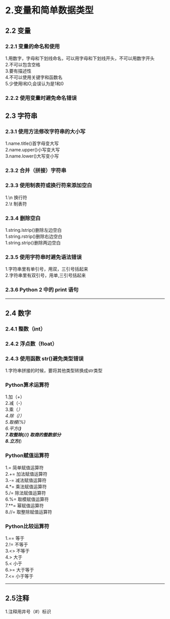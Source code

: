 # 2.变量和简单数据类型

## 2.2 变量

### 2.2.1 变量的命名和使用
 1.用数字，字母和下划线命名，可以用字母和下划线开头，不可以用数字开头  
 2.不可以包含空格  
 3.要有描述性  
 4.不可以使用关键字和函数名  
 5.少使用I和O,会误认为是1和0  
 
### 2.2.2 使用变量时避免命名错误

## 2.3 字符串

### 2.3.1 使用方法修改字符串的大小写
 1.name.title()首字母变大写  
 2.name.upper()小写变大写  
 3.name.lower()大写变小写  
 
### 2.3.2 合并（拼接）字符串

### 2.3.3 使用制表符或换行符来添加空白
 1.\n 换行符  
 2.\t 制表符  
 
### 2.3.4 删除空白
 1.string.lstrip()删除左边空白  
 1.string.rstrip()删除右边空白  
 1.string.strip()删除两边空白  

### 2.3.5 使用字符串时避免语法错误
 1.字符串里有单引号，用双，三引号括起来  
 2.字符串里有双引号，用单,三引号括起来  
 
### 2.3.6 Python 2 中的 print 语句

---

## 2.4 数字

### 2.4.1 整数（int）
 
### 2.4.2 浮点数（float）
 
### 2.4.3 使用函数 str()避免类型错误
 1.字符串拼接的时候，要将其他类型转换成str类型 
 
###  Python算术运算符
 1.加（+）  
 2.减（-）  
 3.乘（*）  
 4.除（/）  
 5.取模(%)   
 6.平方(**)   
 7.取整除(//) 取商的整数部分  
 8.立方(***)  

### Python赋值运算符
 1.= 简单赋值运算符    
 2.+= 加法赋值运算符  
 3.-= 减法赋值运算符  
 4.*= 乘法赋值运算符  
 5./= 除法赋值运算符  
 6.%= 取模赋值运算符  
 7.**= 幂赋值运算符  
 8.//= 取整除赋值运算符  
 
### Python比较运算符
 1.== 等于  
 2.!= 不等于  
 3.<> 不等于  
 4.> 大于    
 5.< 小于  
 6.>= 大于等于  
 7.<= 小于等于  
 
---

## 2.5注释
 1.注释用井号（#）标识

